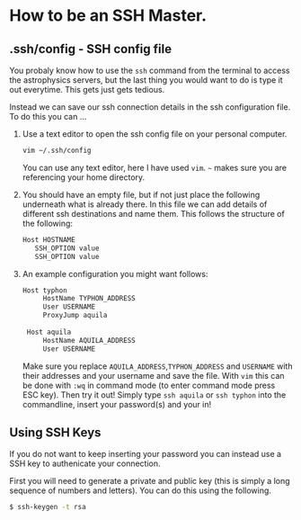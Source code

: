 # How to be an SSH Master.
## .ssh/config - SSH config file

You probaly know how to use the ```ssh``` command from the terminal to access the astrophysics servers, but the last thing you would want to do is type it out everytime. This gets just gets tedious. 

Instead we can save our ssh connection details in the ssh configuration file. To do this you can ...

1. Use a text editor to open the ssh config file on your personal computer.
   ```bash
   vim ~/.ssh/config 
   ```
   You can use any text editor, here I have used ```vim```. ```~``` makes sure you are referencing your home directory. 

2. You should have an empty file, but if not just place the following underneath what is already there. In this file we can add details of different ssh destinations and name them. This follows the structure of the following:
   ```bash
   Host HOSTNAME
      SSH_OPTION value
      SSH_OPTION value

   ```
3. An example configuration you might want follows:
   ```bash
   Host typhon
        HostName TYPHON_ADDRESS
        User USERNAME
        ProxyJump aquila
    
    Host aquila
        HostName AQUILA_ADDRESS
        User USERNAME
   ```
   Make sure you replace ```AQUILA_ADDRESS```,```TYPHON_ADDRESS``` and ```USERNAME``` with their addresses and your username and save the file. With ```vim``` this can be done with ```:wq``` in command mode (to enter command mode press ESC key). Then try it out! Simply type ```ssh aquila``` or ```ssh typhon``` into the commandline, insert your password(s) and your in! 

## Using SSH Keys

If you do not want to keep inserting your password you can instead use a SSH key to authenicate your connection.

First you will need to generate a private and public key (this is simply a long sequence of numbers and letters). You can do this using the following.
```bash
$ ssh-keygen -t rsa
```
